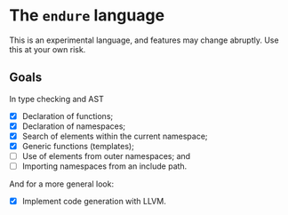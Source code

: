 # The `endure` language

This is an experimental language, and features may change
abruptly. Use this at your own risk.

## Goals

In type checking and AST

- [x] Declaration of functions;
- [x] Declaration of namespaces;
- [x] Search of elements within the current namespace;
- [x] Generic functions (templates);
- [ ] Use of elements from outer namespaces; and
- [ ] Importing namespaces from an include path.

And for a more general look:

- [x] Implement code generation with LLVM.
